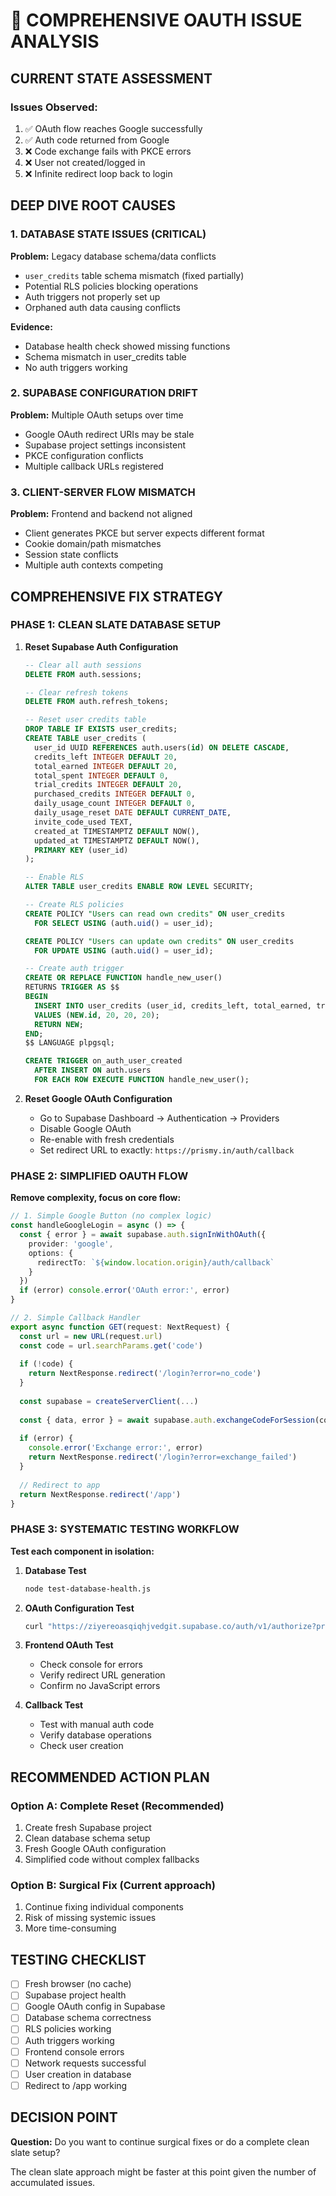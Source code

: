 # 🚨 COMPREHENSIVE OAUTH ISSUE ANALYSIS

## CURRENT STATE ASSESSMENT

### Issues Observed:
1. ✅ OAuth flow reaches Google successfully
2. ✅ Auth code returned from Google
3. ❌ Code exchange fails with PKCE errors
4. ❌ User not created/logged in
5. ❌ Infinite redirect loop back to login

## DEEP DIVE ROOT CAUSES

### 1. DATABASE STATE ISSUES (CRITICAL)

**Problem:** Legacy database schema/data conflicts
- `user_credits` table schema mismatch (fixed partially)
- Potential RLS policies blocking operations
- Auth triggers not properly set up
- Orphaned auth data causing conflicts

**Evidence:**
- Database health check showed missing functions
- Schema mismatch in user_credits table
- No auth triggers working

### 2. SUPABASE CONFIGURATION DRIFT

**Problem:** Multiple OAuth setups over time
- Google OAuth redirect URIs may be stale
- Supabase project settings inconsistent
- PKCE configuration conflicts
- Multiple callback URLs registered

### 3. CLIENT-SERVER FLOW MISMATCH

**Problem:** Frontend and backend not aligned
- Client generates PKCE but server expects different format
- Cookie domain/path mismatches
- Session state conflicts
- Multiple auth contexts competing

## COMPREHENSIVE FIX STRATEGY

### PHASE 1: CLEAN SLATE DATABASE SETUP

1. **Reset Supabase Auth Configuration**
   ```sql
   -- Clear all auth sessions
   DELETE FROM auth.sessions;
   
   -- Clear refresh tokens
   DELETE FROM auth.refresh_tokens;
   
   -- Reset user credits table
   DROP TABLE IF EXISTS user_credits;
   CREATE TABLE user_credits (
     user_id UUID REFERENCES auth.users(id) ON DELETE CASCADE,
     credits_left INTEGER DEFAULT 20,
     total_earned INTEGER DEFAULT 20,
     total_spent INTEGER DEFAULT 0,
     trial_credits INTEGER DEFAULT 20,
     purchased_credits INTEGER DEFAULT 0,
     daily_usage_count INTEGER DEFAULT 0,
     daily_usage_reset DATE DEFAULT CURRENT_DATE,
     invite_code_used TEXT,
     created_at TIMESTAMPTZ DEFAULT NOW(),
     updated_at TIMESTAMPTZ DEFAULT NOW(),
     PRIMARY KEY (user_id)
   );
   
   -- Enable RLS
   ALTER TABLE user_credits ENABLE ROW LEVEL SECURITY;
   
   -- Create RLS policies
   CREATE POLICY "Users can read own credits" ON user_credits
     FOR SELECT USING (auth.uid() = user_id);
   
   CREATE POLICY "Users can update own credits" ON user_credits
     FOR UPDATE USING (auth.uid() = user_id);
   
   -- Create auth trigger
   CREATE OR REPLACE FUNCTION handle_new_user()
   RETURNS TRIGGER AS $$
   BEGIN
     INSERT INTO user_credits (user_id, credits_left, total_earned, trial_credits)
     VALUES (NEW.id, 20, 20, 20);
     RETURN NEW;
   END;
   $$ LANGUAGE plpgsql;
   
   CREATE TRIGGER on_auth_user_created
     AFTER INSERT ON auth.users
     FOR EACH ROW EXECUTE FUNCTION handle_new_user();
   ```

2. **Reset Google OAuth Configuration**
   - Go to Supabase Dashboard → Authentication → Providers
   - Disable Google OAuth
   - Re-enable with fresh credentials
   - Set redirect URL to exactly: `https://prismy.in/auth/callback`

### PHASE 2: SIMPLIFIED OAUTH FLOW

**Remove complexity, focus on core flow:**

```typescript
// 1. Simple Google Button (no complex logic)
const handleGoogleLogin = async () => {
  const { error } = await supabase.auth.signInWithOAuth({
    provider: 'google',
    options: {
      redirectTo: `${window.location.origin}/auth/callback`
    }
  })
  if (error) console.error('OAuth error:', error)
}

// 2. Simple Callback Handler
export async function GET(request: NextRequest) {
  const url = new URL(request.url)
  const code = url.searchParams.get('code')
  
  if (!code) {
    return NextResponse.redirect('/login?error=no_code')
  }
  
  const supabase = createServerClient(...)
  
  const { data, error } = await supabase.auth.exchangeCodeForSession(code)
  
  if (error) {
    console.error('Exchange error:', error)
    return NextResponse.redirect('/login?error=exchange_failed')
  }
  
  // Redirect to app
  return NextResponse.redirect('/app')
}
```

### PHASE 3: SYSTEMATIC TESTING WORKFLOW

**Test each component in isolation:**

1. **Database Test**
   ```bash
   node test-database-health.js
   ```

2. **OAuth Configuration Test**
   ```bash
   curl "https://ziyereoasqiqhjvedgit.supabase.co/auth/v1/authorize?provider=google"
   ```

3. **Frontend OAuth Test**
   - Check console for errors
   - Verify redirect URL generation
   - Confirm no JavaScript errors

4. **Callback Test**
   - Test with manual auth code
   - Verify database operations
   - Check user creation

## RECOMMENDED ACTION PLAN

### Option A: Complete Reset (Recommended)
1. Create fresh Supabase project
2. Clean database schema setup
3. Fresh Google OAuth configuration
4. Simplified code without complex fallbacks

### Option B: Surgical Fix (Current approach)
1. Continue fixing individual components
2. Risk of missing systemic issues
3. More time-consuming

## TESTING CHECKLIST

- [ ] Fresh browser (no cache)
- [ ] Supabase project health
- [ ] Google OAuth config in Supabase
- [ ] Database schema correctness
- [ ] RLS policies working
- [ ] Auth triggers working
- [ ] Frontend console errors
- [ ] Network requests successful
- [ ] User creation in database
- [ ] Redirect to /app working

## DECISION POINT

**Question:** Do you want to continue surgical fixes or do a complete clean slate setup?

The clean slate approach might be faster at this point given the number of accumulated issues.
